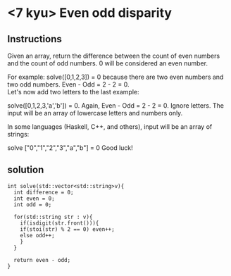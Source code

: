 # <7 kyu> Even odd disparity

## Instructions

Given an array, return the difference between the count of even numbers and the count of odd numbers. 0 will be considered an even number.

For example:
solve([0,1,2,3]) = 0 because there are two even numbers and two odd numbers. Even - Odd = 2 - 2 = 0.  
Let's now add two letters to the last example:

solve([0,1,2,3,'a','b']) = 0. Again, Even - Odd = 2 - 2 = 0. Ignore letters. 
The input will be an array of lowercase letters and numbers only.

In some languages (Haskell, C++, and others), input will be an array of strings:

solve ["0","1","2","3","a","b"] = 0 
Good luck!

## solution

```
int solve(std::vector<std::string>v){
  int difference = 0;
  int even = 0;
  int odd = 0;
  
  for(std::string str : v){
    if(isdigit(str.front())){
    if(stoi(str) % 2 == 0) even++;
    else odd++;
    }
  }
  
  return even - odd;
} 
```
